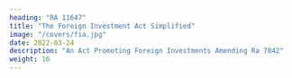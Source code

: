 ```yaml
---
heading: "RA 11647"
title: "The Foreign Investment Act Simplified"
image: "/covers/fia.jpg"
date: 2022-03-24
description: "An Act Promoting Foreign Investments Amending Ra 7042"
weight: 16
---
```

